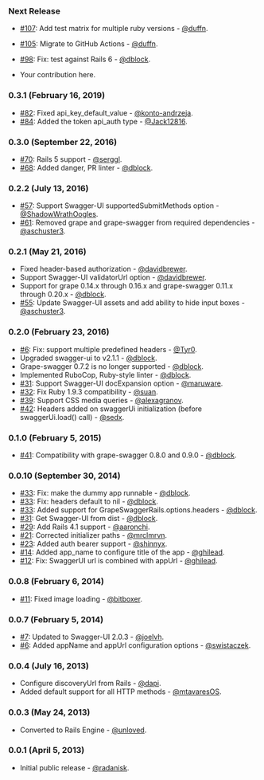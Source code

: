 ### Next Release

* [#107](https://github.com/ruby-grape/grape-swagger-rails/pull/107): Add test matrix for multiple ruby versions - [@duffn](https://github.com/duffn).
* [#105](https://github.com/ruby-grape/grape-swagger-rails/pull/105): Migrate to GitHub Actions - [@duffn](https://github.com/duffn).
* [#98](https://github.com/ruby-grape/grape-swagger-rails/pull/98): Fix: test against Rails 6 - [@dblock](https://github.com/dblock).

* Your contribution here.

### 0.3.1 (February 16, 2019)

* [#82](https://github.com/ruby-grape/grape-swagger-rails/pull/82): Fixed api_key_default_value - [@konto-andrzeja](https://github.com/konto-andrzeja).
* [#84](https://github.com/ruby-grape/grape-swagger-rails/pull/84): Added the token api_auth type - [@Jack12816](https://github.com/Jack12816).

### 0.3.0 (September 22, 2016)

* [#70](https://github.com/ruby-grape/grape-swagger-rails/pull/70): Rails 5 support - [@serggl](https://github.com/serggl).
* [#68](https://github.com/ruby-grape/grape-swagger-rails/pull/68): Added danger, PR linter - [@dblock](https://github.com/dblock).

### 0.2.2 (July 13, 2016)

* [#57](https://github.com/ruby-grape/grape-swagger-rails/pull/57): Support Swagger-UI supportedSubmitMethods option - [@ShadowWrathOogles](https://github.com/ShadowWrathOogles).
* [#61](https://github.com/ruby-grape/grape-swagger-rails/pull/61): Removed grape and grape-swagger from required dependencies - [@aschuster3](https://github.com/aschuster3).

### 0.2.1 (May 21, 2016)

* Fixed header-based authorization - [@davidbrewer](https://github.com/davidbrewer).
* Support Swagger-UI validatorUrl option - [@davidbrewer](https://github.com/davidbrewer).
* Support for grape 0.14.x through 0.16.x and grape-swagger 0.11.x through 0.20.x - [@dblock](https://github.com/dblock).
* [#55](https://github.com/ruby-grape/grape-swagger-rails/pull/55): Update Swagger-UI assets and add ability to hide input boxes - [@aschuster3](https://github.com/aschuster3).

### 0.2.0 (February 23, 2016)

* [#6](https://github.com/ruby-grape/grape-swagger-rails/pull/6): Fix: support multiple predefined headers - [@Tyr0](https://github.com/tyr0).
* Upgraded swagger-ui to v2.1.1 - [@dblock](https://github.com/dblock).
* Grape-swagger 0.7.2 is no longer supported - [@dblock](https://github.com/dblock).
* Implemented RuboCop, Ruby-style linter - [@dblock](https://github.com/dblock).
* [#31](https://github.com/ruby-grape/grape-swagger-rails/pull/31): Support Swagger-UI docExpansion option - [@maruware](https://github.com/maruware).
* [#32](https://github.com/ruby-grape/grape-swagger-rails/pull/32): Fix Ruby 1.9.3 compatibility - [@suan](https://github.com/suan).
* [#39](https://github.com/ruby-grape/grape-swagger-rails/pull/39): Support CSS media queries - [@alexagranov](https://github.com/alexagranov).
* [#42](https://github.com/ruby-grape/grape-swagger-rails/pull/42): Headers added on swaggerUi initialization (before swaggerUi.load() call) - [@sedx](https://github.com/sedx).

### 0.1.0 (February 5, 2015)

* [#41](https://github.com/BrandyMint/grape-swagger-rails/pull/41): Compatibility with grape-swagger 0.8.0 and 0.9.0 - [@dblock](https://github.com/dblock).

### 0.0.10 (September 30, 2014)

* [#33](https://github.com/BrandyMint/grape-swagger-rails/pull/33): Fix: make the dummy app runnable - [@dblock](https://github.com/dblock).
* [#33](https://github.com/BrandyMint/grape-swagger-rails/pull/33): Fix: headers default to nil - [@dblock](https://github.com/dblock).
* [#33](https://github.com/BrandyMint/grape-swagger-rails/pull/33): Added support for GrapeSwaggerRails.options.headers - [@dblock](https://github.com/dblock).
* [#31](https://github.com/BrandyMint/grape-swagger-rails/pull/31): Get Swagger-UI from dist - [@dblock](https://github.com/dblock).
* [#29](https://github.com/BrandyMint/grape-swagger-rails/pull/29): Add Rails 4.1 support - [@aaronchi](https://github.com/aaronchi).
* [#21](https://github.com/BrandyMint/grape-swagger-rails/pull/21): Corrected initializer paths - [@mrclmrvn](https://github.com/mrclmrvn).
* [#23](https://github.com/BrandyMint/grape-swagger-rails/pull/23): Added auth bearer support - [@shinnyx](https://github.com/shinnyx).
* [#14](https://github.com/BrandyMint/grape-swagger-rails/pull/14): Added app_name to configure title of the app - [@ghilead](https://github.com/ghilead).
* [#12](https://github.com/BrandyMint/grape-swagger-rails/pull/12): Fix: SwaggerUI url is combined with appUrl - [@ghilead](https://github.com/ghilead).

### 0.0.8 (February 6, 2014)

* [#11](https://github.com/BrandyMint/grape-swagger-rails/pull/11): Fixed image loading - [@bitboxer](https://github.com/bitboxer).

### 0.0.7 (February 5, 2014)

* [#7](https://github.com/BrandyMint/grape-swagger-rails/pull/7): Updated to Swagger-UI 2.0.3 - [@joelvh](https://github.com/joelvh).
* [#6](https://github.com/BrandyMint/grape-swagger-rails/pull/6): Added appName and appUrl configuration options - [@swistaczek](https://github.com/swistaczek).

### 0.0.4 (July 16, 2013)

* Configure discoveryUrl from Rails - [@dapi](https://github.com/dapi).
* Added default support for all HTTP methods  - [@mtavaresOS](https://github.com/mtavaresOS).

### 0.0.3 (May 24, 2013)

* Converted to Rails Engine - [@unloved](https://github.com/unloved).

### 0.0.1 (April 5, 2013)

* Initial public release - [@radanisk](https://github.com/Radanisk).

